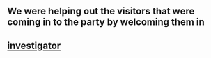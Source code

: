 ## We were helping out the visitors that were coming in to the party by welcoming them in
## [investigator](investigator.md)
